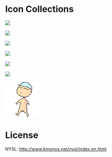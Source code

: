 # Icon Collections

![](https://raw.githubusercontent.com/mattn/mattn-icons/master/logo.png)

![](https://raw.githubusercontent.com/mattn/mattn-icons/master/logo_angree.png)

![](https://raw.githubusercontent.com/mattn/mattn-icons/master/logo_excite.png)

![](https://raw.githubusercontent.com/mattn/mattn-icons/master/logo_green.png)

![](https://raw.githubusercontent.com/mattn/mattn-icons/master/logo_high.png)

![](https://raw.githubusercontent.com/mattn/mattn-icons/master/logo_low.png)

![](https://raw.githubusercontent.com/mattn/mattn-icons/master/logo_naked.png)

# License

NYSL: http://www.kmonos.net/nysl/index.en.html

